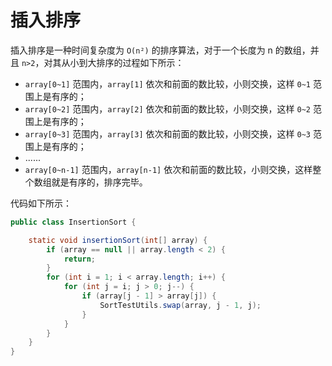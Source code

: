 # 插入排序

插入排序是一种时间复杂度为 `O(n²)` 的排序算法，对于一个长度为 n 的数组，并且 `n>2`，对其从小到大排序的过程如下所示：

- `array[0~1]` 范围内，`array[1]` 依次和前面的数比较，小则交换，这样 `0~1` 范围上是有序的；
- `array[0~2]` 范围内，`array[2]` 依次和前面的数比较，小则交换，这样 `0~2` 范围上是有序的；
- `array[0~3]` 范围内，`array[3]` 依次和前面的数比较，小则交换，这样 `0~3` 范围上是有序的；
- ......
- `array[0~n-1]` 范围内，`array[n-1]` 依次和前面的数比较，小则交换，这样整个数组就是有序的，排序完毕。

代码如下所示：

```java
public class InsertionSort {

    static void insertionSort(int[] array) {
        if (array == null || array.length < 2) {
            return;
        }
        for (int i = 1; i < array.length; i++) {
            for (int j = i; j > 0; j--) {
                if (array[j - 1] > array[j]) {
                    SortTestUtils.swap(array, j - 1, j);
                }
            }
        }
    }
}
```

